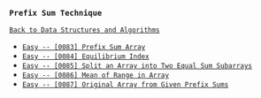 ### `Prefix Sum Technique`

[`Back to Data Structures and Algorithms`](../readme.md)

* [`Easy -- [0083] Prefix Sum Array`]()
* [`Easy -- [0084] Equilibrium Index`]()
* [`Easy -- [0085] Split an Array into Two Equal Sum Subarrays`]()
* [`Easy -- [0086] Mean of Range in Array`]()
* [`Easy -- [0087] Original Array from Given Prefix Sums`]()
